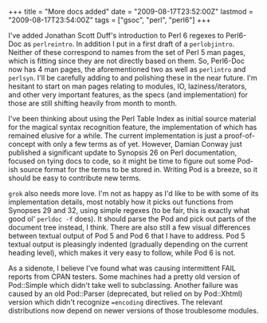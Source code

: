 +++
title = "More docs added"
date = "2009-08-17T23:52:00Z"
lastmod = "2009-08-17T23:54:00Z"
tags = ["gsoc", "perl", "perl6"]
+++

I've added Jonathan Scott Duff's introduction to Perl 6 regexes to Perl6-Doc
as `perlreintro`. In addition I put in a first draft of a `perlobjintro`.
Neither of these correspond to names from the set of Perl 5 man pages, which
is fitting since they are not directly based on them. So, Perl6-Doc now has
4 man pages, the aforementioned two as well as `perlintro` and `perlsyn`. I'll
be carefully adding to and polishing these in the near future. I'm hesitant to
start on man pages relating to modules, IO, laziness/iterators, and other very
important features, as the specs (and implementation) for those are still
shifting heavily from month to month.
<!--more-->

I've been thinking about using the Perl Table Index as initial source material
for the magical syntax recognition feature, the implementation of which has
remained elusive for a while. The current implementation is just a proof-of-
concept with only a few terms as of yet. However, Damian Conway just published
a significant update to Synopsis 26 on Perl documentation, focused on tying
docs to code, so it might be time to figure out some Pod-ish source format for
the terms to be stored in. Writing Pod is a breeze, so it should be easy to
contribute new terms.

`grok` also needs more love. I'm not as happy as I'd like to be with some of
its implementation details, most notably how it picks out functions from
Synopses 29 and 32, using simple regexes (to be fair, this is exactly what
good ol' `perldoc -f` does). It should parse the Pod and pick out parts of the
document tree instead, I think. There are also still a few visual differences
between textual output of Pod 5 and Pod 6 that I have to address. Pod 5
textual output is pleasingly indented (gradually depending on the current
heading level), which makes it very easy to follow, while Pod 6 is not.

As a sidenote, I believe I've found what was causing intermittent FAIL reports
from CPAN testers. Some machines had a pretty old version of Pod::Simple which
didn't take well to subclassing. Another failure was caused by an old
Pod::Parser (deprecated, but relied on by Pod::Xhtml) version which didn't
recognize `=encoding` directives. The relevant distributions now depend on
newer versions of those troublesome modules.
